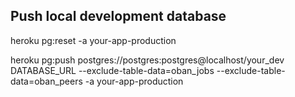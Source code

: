 
## Push local development database

heroku pg:reset -a your-app-production

heroku pg:push postgres://postgres:postgres@localhost/your_dev DATABASE_URL --exclude-table-data=oban_jobs --exclude-table-data=oban_peers -a your-app-production